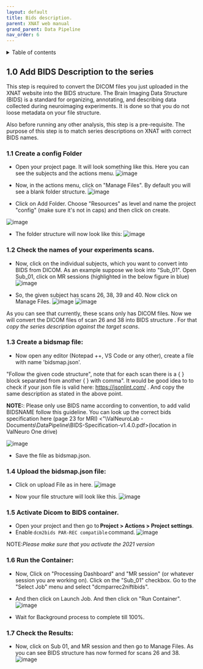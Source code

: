 ```yaml
---
layout: default
title: Bids description.
parent: XNAT web manual
grand_parent: Data Pipeline
nav_order: 6
---
```

<details markdown="block">
  <summary>
    Table of contents
  </summary>
  {: .text-delta }
1. TOC
{:toc}
</details>


## 1.0 Add BIDS Description to the series
This step is required to convert the DICOM files you just uploaded in the XNAT website into the BIDS structure. 
The Brain Imaging Data Structure (BIDS) is a standard for organizing, annotating, and describing data collected during neuroimaging experiments. 
It is done so that you do not loose metadata on your file structure. 

Also before running any other analysis, this step is a pre-requisite. 
The purpose of this step is to match series descriptions on XNAT with correct BIDS names.  

### 1.1 Create a config Folder
- Open your project page. It will look something like this. Here you can see the subjects and the actions menu.
![image](https://user-images.githubusercontent.com/40626584/200135858-5afc97b1-cee7-40b4-ba40-abddde22fad6.png)

- Now, in the actions menu, click on "Manage Files". By default you will see a blank folder structure. 
![image](https://user-images.githubusercontent.com/40626584/200135954-e42d46dd-633f-4436-a69d-00f8327b0d64.png)


- Click on Add Folder. Choose "Resources" as level and name the project "config" (make sure it's not in caps) and then click on create.  

![image](https://user-images.githubusercontent.com/40626584/200136018-163a29ad-4ff1-49f0-844f-87360248b922.png)

- The folder structure will now look like this: 
![image](https://user-images.githubusercontent.com/40626584/200136485-4d62b06f-cd28-42cb-985d-cb91eb58c7b0.png)

### 1.2 Check the names of your experiments scans.

- Now, click on the individual subjects, which you want to convert into BIDS from DICOM. As an example suppose we look into "Sub_01". Open Sub_01, click on MR sessions (highlighted in the below figure in blue)
![image](https://user-images.githubusercontent.com/40626584/200136090-a754ab05-92a9-4cf6-af21-6131ca19fe90.png)


- So, the given subject has scans 26, 38, 39 and 40. Now click on Manage Files. 
![image](https://user-images.githubusercontent.com/40626584/214589657-280880f7-f69c-4dbf-8a38-71f0a89a8ef1.png)
![image](https://user-images.githubusercontent.com/40626584/214584242-53647dc0-62e5-4547-aa0d-5f59d78da08f.png)



As you can see that currently, these scans only has DICOM files. Now we will convert the DICOM files of scan 26 and 38 into BIDS structure . For that *copy the series description against the target scans*.

### 1.3 Create a bidsmap file: 
- Now open any editor (Notepad ++, VS Code or any other), create a file with name 'bidsmap.json'.

"Follow the given code structure", note that for each scan there is a { } block separated from another { } with comma". It would be good idea to to check if your json file is valid here: https://jsonlint.com/ . And copy the same description as stated in the above point.

**NOTE:**: Please only use BIDS name according to convention, to add valid BIDSNAME follow this guideline. You can look up the correct bids specification here (page 23 for MRI) <"\ValNeuroLab - Documents\DataPipeline\BIDS-Specification-v1.4.0.pdf>(location in ValNeuro One drive)

![image](https://user-images.githubusercontent.com/40626584/214589024-2f1e1286-50de-4ec6-a07d-7b4513b7808e.png)

- Save the file as bidsmap.json.

### 1.4 Upload the bidsmap.json file:
- Click on upload File as in here. 
![image](https://user-images.githubusercontent.com/40626584/200136197-a7cd76a3-31d2-4140-99a5-c6d3ec39277f.png)

- Now your file structure will look like this.
![image](https://user-images.githubusercontent.com/40626584/200136226-ef10e75c-35c2-46d8-acd2-1e280e1bebf6.png)

### 1.5 Activate Dicom to BIDS container.
- Open your project and then go to **Project > Actions > Project settings**.
- Enable ``dcm2bids PAR-REC compatible`` command.
![image](https://user-images.githubusercontent.com/40626584/214590327-64ed85fa-cb87-4408-a8fb-e417f3af6df4.png)

NOTE:*Please make sure that you activate the 2021 version*

### 1.6 Run the Container:
- Now, Click on "Processing Dashboard" and "MR session" (or whatever session you are working on). Click on the "Sub_01" checkbox. Go to the "Select Job" menu and select "dcmparrec2niftibids". 
- And then click on Launch Job. And then click on "Run Container". 
![image](https://user-images.githubusercontent.com/40626584/200136394-26aa1071-d781-4a1d-849f-6318dc831517.png)

- Wait for Background process to complete till 100%. 
 
### 1.7 Check the Results: 
- Now, click on Sub 01, and MR session and then go to Manage Files. As you can see BIDS structure has now formed for scans 26 and 38. 
 ![image](https://user-images.githubusercontent.com/40626584/214585147-9b0b4da6-5986-4842-8f5d-c3d3d13f8ab9.png)







